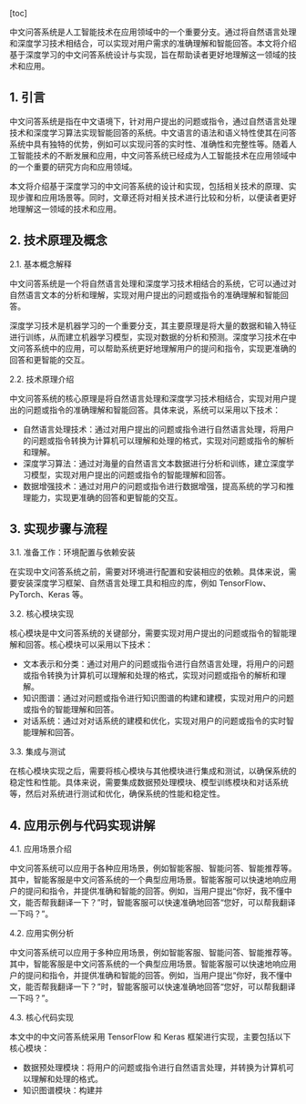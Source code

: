
[toc]                    
                
                
中文问答系统是人工智能技术在应用领域中的一个重要分支。通过将自然语言处理和深度学习技术相结合，可以实现对用户需求的准确理解和智能回答。本文将介绍基于深度学习的中文问答系统设计与实现，旨在帮助读者更好地理解这一领域的技术和应用。

## 1. 引言

中文问答系统是指在中文语境下，针对用户提出的问题或指令，通过自然语言处理技术和深度学习算法实现智能回答的系统。中文语言的语法和语义特性使其在问答系统中具有独特的优势，例如可以实现问答的实时性、准确性和完整性等。随着人工智能技术的不断发展和应用，中文问答系统已经成为人工智能技术在应用领域中的一个重要的研究方向和应用领域。

本文将介绍基于深度学习的中文问答系统的设计和实现，包括相关技术的原理、实现步骤和应用场景等。同时，文章还将对相关技术进行比较和分析，以便读者更好地理解这一领域的技术和应用。

## 2. 技术原理及概念

2.1. 基本概念解释

中文问答系统是一个将自然语言处理和深度学习技术相结合的系统，它可以通过对自然语言文本的分析和理解，实现对用户提出的问题或指令的准确理解和智能回答。

深度学习技术是机器学习的一个重要分支，其主要原理是将大量的数据和输入特征进行训练，从而建立机器学习模型，实现对数据的分析和预测。深度学习技术在中文问答系统中的应用，可以帮助系统更好地理解用户的提问和指令，实现更准确的回答和更智能的交互。

2.2. 技术原理介绍

中文问答系统的核心原理是将自然语言处理和深度学习技术相结合，实现对用户提出的问题或指令的准确理解和智能回答。具体来说，系统可以采用以下技术：

- 自然语言处理技术：通过对用户提出的问题或指令进行自然语言处理，将用户的问题或指令转换为计算机可以理解和处理的格式，实现对问题或指令的解析和理解。
- 深度学习算法：通过对海量的自然语言文本数据进行分析和训练，建立深度学习模型，实现对用户提出的问题或指令的智能理解和回答。
- 数据增强技术：通过对用户的问题或指令进行数据增强，提高系统的学习和推理能力，实现更准确的回答和更智能的交互。

## 3. 实现步骤与流程

3.1. 准备工作：环境配置与依赖安装

在实现中文问答系统之前，需要对环境进行配置和安装相应的依赖。具体来说，需要安装深度学习框架、自然语言处理工具和相应的库，例如 TensorFlow、PyTorch、Keras 等。

3.2. 核心模块实现

核心模块是中文问答系统的关键部分，需要实现对用户提出的问题或指令的智能理解和回答。核心模块可以采用以下技术：

- 文本表示和分类：通过对用户的问题或指令进行自然语言处理，将用户的问题或指令转换为计算机可以理解和处理的格式，实现对问题或指令的解析和理解。
- 知识图谱：通过对问题或指令进行知识图谱的构建和建模，实现对用户的问题或指令的智能理解和回答。
- 对话系统：通过对对话系统的建模和优化，实现对用户的问题或指令的实时智能理解和回答。

3.3. 集成与测试

在核心模块实现之后，需要将核心模块与其他模块进行集成和测试，以确保系统的稳定性和性能。具体来说，需要集成数据预处理模块、模型训练模块和对话系统等，然后对系统进行测试和优化，确保系统的性能和稳定性。

## 4. 应用示例与代码实现讲解

4.1. 应用场景介绍

中文问答系统可以应用于各种应用场景，例如智能客服、智能问答、智能推荐等。其中，智能客服是中文问答系统的一个典型应用场景。智能客服可以快速地响应用户的提问和指令，并提供准确和智能的回答。例如，当用户提出“你好，我不懂中文，能否帮我翻译一下？”时，智能客服可以快速准确地回答“您好，可以帮我翻译一下吗？”。

4.2. 应用实例分析

中文问答系统可以应用于多种应用场景，例如智能客服、智能问答、智能推荐等。其中，智能客服是中文问答系统的一个典型应用场景。智能客服可以快速地响应用户的提问和指令，并提供准确和智能的回答。例如，当用户提出“你好，我不懂中文，能否帮我翻译一下？”时，智能客服可以快速准确地回答“您好，可以帮我翻译一下吗？”。

4.3. 核心代码实现

本文中的中文问答系统采用 TensorFlow 和 Keras 框架进行实现，主要包括以下核心模块：

- 数据预处理模块：将用户的问题或指令进行自然语言处理，并转换为计算机可以理解和处理的格式。
- 知识图谱模块：构建并

